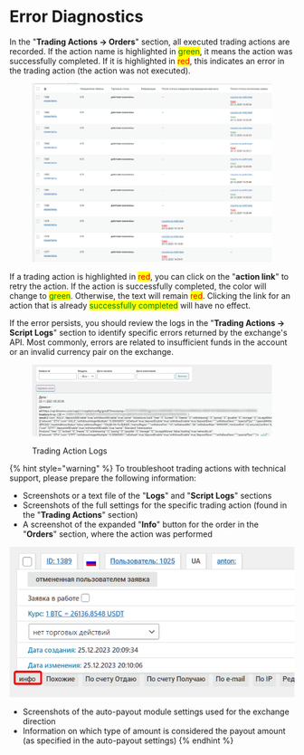 # Error Diagnostics

In the "**Trading Actions -> Orders**" section, all executed trading actions are recorded. If the action name is highlighted in <mark style="color:green;">green</mark>, it means the action was successfully completed. If it is highlighted in <mark style="color:red;">red</mark>, this indicates an error in the trading action (the action was not executed).

<figure><img src="../../.gitbook/assets/image (612)_eng.png" alt=""><figcaption></figcaption></figure>

If a trading action is highlighted in <mark style="color:red;">red</mark>, you can click on the "**action link**" to retry the action. If the action is successfully completed, the color will change to <mark style="color:green;">green</mark>. Otherwise, the text will remain <mark style="color:red;">red</mark>. Clicking the link for an action that is already <mark style="color:green;">successfully completed</mark> will have no effect.

If the error persists, you should review the logs in the "**Trading Actions -> Script Logs**" section to identify specific errors returned by the exchange's API. Most commonly, errors are related to insufficient funds in the account or an invalid currency pair on the exchange.

<figure><img src="../../.gitbook/assets/Логи скриптов ‹ 2 Premium Exchanger 2 — WordPress - Google Chrome_230512172527_eng.png" alt=""><figcaption><p>Trading Action Logs</p></figcaption></figure>

{% hint style="warning" %}
To troubleshoot trading actions with technical support, please prepare the following information:

* Screenshots or a text file of the "**Logs**" and "**Script Logs**" sections
* Screenshots of the full settings for the specific trading action (found in the "**Trading Actions**" section)
* A screenshot of the expanded "**Info**" button for the order in the "**Orders**" section, where the action was performed

![](<../../.gitbook/assets/image (613)_eng.png>)

* Screenshots of the auto-payout module settings used for the exchange direction
* Information on which type of amount is considered the payout amount (as specified in the auto-payout settings)
{% endhint %}